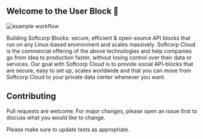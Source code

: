 ## Welcome to the User Block 👋

![example workflow](https://github.com/nuntio-dev/nuntio-user-block/actions/workflows/build.yaml/badge.svg)

Building Softcorp Blocks: secure, efficient & open-source API blocks that run on any Linux-based environment and scales massively. Softcorp Cloud is the commercial offering of the above technologies and help companies go from idea to production faster, without losing control over their data or services. Our goal with Softcorp Cloud is to provide social API-blocks that are secure, easy to set up, scales worldwide and that you can move from Softcorp Cloud to your private data center whenever you want.

## Contributing
Pull requests are welcome. For major changes, please open an issue first to discuss what you would like to change.

Please make sure to update tests as appropriate.

